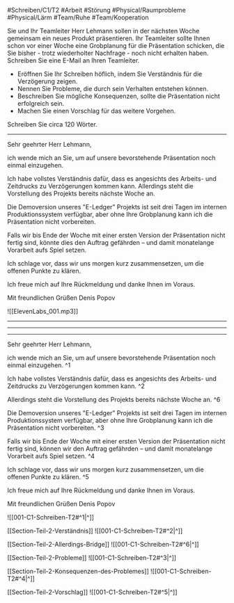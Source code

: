 #Schreiben/C1/T2 #Arbeit #Störung
#Physical/Raumprobleme #Physical/Lärm #Team/Ruhe #Team/Kooperation 
 
Sie und Ihr Teamleiter Herr Lehmann sollen in der nächsten Woche gemeinsam ein neues Produkt präsentieren. Ihr Teamleiter sollte Ihnen schon vor einer Woche eine Grobplanung für die Präsentation schicken, die Sie bisher - trotz wiederholter Nachfrage - noch nicht erhalten haben. Schreiben Sie eine E-Mail an Ihren Teamleiter.
* Eröffnen Sie Ihr Schreiben höflich, indem Sie Verständnis für die Verzögerung zeigen.
* Nennen Sie Probleme, die durch sein Verhalten entstehen können.
* Beschreiben Sie mögliche Konsequenzen, sollte die Präsentation nicht erfolgreich sein.
* Machen Sie einen Vorschlag für das weitere Vorgehen.

Schreiben Sie circa 120 Wörter.

---
Sehr geehrter Herr Lehmann,

ich wende mich an Sie, um auf unsere bevorstehende Präsentation noch einmal einzugehen.

Ich habe vollstes Verständnis dafür, dass es angesichts des Arbeits- und Zeitdrucks zu Verzögerungen kommen kann. Allerdings steht die Vorstellung des Projekts bereits nächste Woche an. 

Die Demoversion unseres "E-Ledger" Projekts ist seit drei Tagen im internen Produktionssystem verfügbar, aber ohne Ihre Grobplanung kann ich die Präsentation nicht vorbereiten.

Falls wir bis Ende der Woche mit einer ersten Version der Präsentation nicht fertig sind, könnte dies den Auftrag gefährden – und damit monatelange Vorarbeit aufs Spiel setzen.

Ich schlage vor, dass wir uns morgen kurz zusammensetzen, um die offenen Punkte zu klären.

Ich freue mich auf Ihre Rückmeldung und danke Ihnen im Voraus.

Mit freundlichen Grüßen
Denis Popov

![[ElevenLabs_001.mp3]]

---
---
---

Sehr geehrter Herr Lehmann,

ich wende mich an Sie, um auf unsere bevorstehende Präsentation noch einmal einzugehen. ^1


Ich habe vollstes Verständnis dafür, dass es angesichts des Arbeits- und Zeitdrucks zu Verzögerungen kommen kann. ^2


Allerdings steht die Vorstellung des Projekts bereits nächste Woche an. ^6


Die Demoversion unseres "E-Ledger" Projekts ist seit drei Tagen im internen Produktionssystem verfügbar, aber ohne Ihre Grobplanung kann ich die Präsentation nicht vorbereiten. ^3


Falls wir bis Ende der Woche mit einer ersten Version der Präsentation nicht fertig sind, können wir den Auftrag gefährden – und damit monatelange Vorarbeit aufs Spiel setzen. ^4


Ich schlage vor, dass wir uns morgen kurz zusammensetzen, um die offenen Punkte zu klären. ^5


Ich freue mich auf Ihre Rückmeldung und danke Ihnen im Voraus.

Mit freundlichen Grüßen
Denis Popov


![[001-C1-Schreiben-T2#^1|^]] 

[[Section-Teil-2-Verständnis]]
![[001-C1-Schreiben-T2#^2|^]] 

[[Section-Teil-2-Allerdings-Bridge]]
![[001-C1-Schreiben-T2#^6|^]] 

[[Section-Teil-2-Probleme]]
![[001-C1-Schreiben-T2#^3|^]] 

[[Section-Teil-2-Konsequenzen-des-Problemes]]
![[001-C1-Schreiben-T2#^4|^]] 

[[Section-Teil-2-Vorschlag]]
![[001-C1-Schreiben-T2#^5|^]] 
